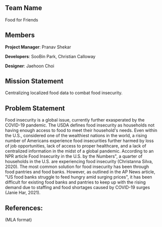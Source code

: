 ## Team Name
Food for Friends

## Members
**Project Manager**: Pranav Shekar

**Developers**: SooBin Park, Christian Calloway

**Designer**: Jaehoon Choi

## Mission Statement
Centralizing localized food data to combat food insecurity.

## Problem Statement
Food insecurity is a global issue, currently further exasperated by the COVID-19 pandemic. The USDA defines food insecurity as households not having enough access to food to meet their household's needs. Even within the U.S., considered one of the wealthiest nations in the world, a rising number of Americans experience food insecurities further harmed by loss of job opportunities, lack of access to proper healthcare, and a lack of centralized information in the midst of a global pandemic. According to an NPR article Food Insecurity in the U.S. by the Numbers", a quarter of households in the U.S. are experiencing food insecurity (Christanna Silva, 2020). The most common solution for food insecurity has been through food pantries and food banks. However, as outlined in the AP News article, "US food banks struggle to feed hungry amid surging prices", it has been difficult for existing food banks and pantries to keep up with the rising demand due to staffing and food shortages caused by COVID-19 surges (Janie Har, 2021). 

## References: 
(MLA format)
